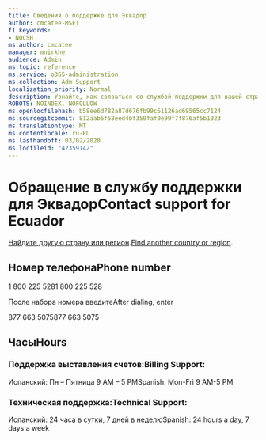 ```yaml
---
title: Сведения о поддержке для Эквадор
author: cmcatee-MSFT
f1.keywords:
- NOCSH
ms.author: cmcatee
manager: mnirkhe
audience: Admin
ms.topic: reference
ms.service: o365-administration
ms.collection: Adm_Support
localization_priority: Normal
description: Узнайте, как связаться со службой поддержки для вашей страны или региона.
ROBOTS: NOINDEX, NOFOLLOW
ms.openlocfilehash: b58ee6d782a87d676fb99c61126ad69565cc7124
ms.sourcegitcommit: 812aab5f58eed4bf359faf0e99f7f876af5b1023
ms.translationtype: MT
ms.contentlocale: ru-RU
ms.lasthandoff: 03/02/2020
ms.locfileid: "42359142"
---
```

# <a name="contact-support-for-ecuador"></a><span data-ttu-id="93ec1-103">Обращение в службу поддержки для Эквадор</span><span class="sxs-lookup"><span data-stu-id="93ec1-103">Contact support for Ecuador</span></span>

<span data-ttu-id="93ec1-104">[Найдите другую страну или регион](../contact-support-for-business-products.md).</span><span class="sxs-lookup"><span data-stu-id="93ec1-104">[Find another country or region](../contact-support-for-business-products.md).</span></span>

## <a name="phone-number"></a><span data-ttu-id="93ec1-105">Номер телефона</span><span class="sxs-lookup"><span data-stu-id="93ec1-105">Phone number</span></span>
<span data-ttu-id="93ec1-106">1 800 225 528</span><span class="sxs-lookup"><span data-stu-id="93ec1-106">1 800 225 528</span></span>

<span data-ttu-id="93ec1-107">После набора номера введите</span><span class="sxs-lookup"><span data-stu-id="93ec1-107">After dialing, enter</span></span>

<span data-ttu-id="93ec1-108">877 663 5075</span><span class="sxs-lookup"><span data-stu-id="93ec1-108">877 663 5075</span></span>

## <a name="hours"></a><span data-ttu-id="93ec1-109">Часы</span><span class="sxs-lookup"><span data-stu-id="93ec1-109">Hours</span></span>
### <a name="billing-support"></a><span data-ttu-id="93ec1-110">Поддержка выставления счетов:</span><span class="sxs-lookup"><span data-stu-id="93ec1-110">Billing Support:</span></span>

<span data-ttu-id="93ec1-111">Испанский: Пн – Пятница 9 AM – 5 PM</span><span class="sxs-lookup"><span data-stu-id="93ec1-111">Spanish: Mon-Fri 9 AM-5 PM</span></span>

### <a name="technical-support"></a><span data-ttu-id="93ec1-112">Техническая поддержка:</span><span class="sxs-lookup"><span data-stu-id="93ec1-112">Technical Support:</span></span>

<span data-ttu-id="93ec1-113">Испанский: 24 часа в сутки, 7 дней в неделю</span><span class="sxs-lookup"><span data-stu-id="93ec1-113">Spanish: 24 hours a day, 7 days a week</span></span>
